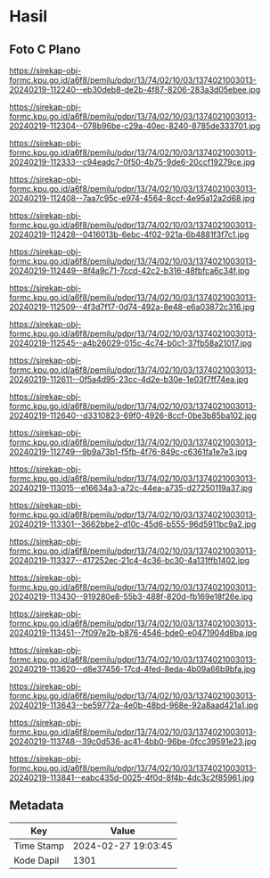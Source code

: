 # Hasil

## Foto C Plano

https://sirekap-obj-formc.kpu.go.id/a6f8/pemilu/pdpr/13/74/02/10/03/1374021003013-20240219-112240--eb30deb8-de2b-4f87-8206-283a3d05ebee.jpg

https://sirekap-obj-formc.kpu.go.id/a6f8/pemilu/pdpr/13/74/02/10/03/1374021003013-20240219-112304--078b96be-c29a-40ec-8240-8785de333701.jpg

https://sirekap-obj-formc.kpu.go.id/a6f8/pemilu/pdpr/13/74/02/10/03/1374021003013-20240219-112333--c94eadc7-0f50-4b75-9de6-20ccf19279ce.jpg

https://sirekap-obj-formc.kpu.go.id/a6f8/pemilu/pdpr/13/74/02/10/03/1374021003013-20240219-112408--7aa7c95c-e974-4564-8ccf-4e95a12a2d68.jpg

https://sirekap-obj-formc.kpu.go.id/a6f8/pemilu/pdpr/13/74/02/10/03/1374021003013-20240219-112428--0416013b-6ebc-4f02-921a-6b4881f3f7c1.jpg

https://sirekap-obj-formc.kpu.go.id/a6f8/pemilu/pdpr/13/74/02/10/03/1374021003013-20240219-112449--8f4a9c71-7ccd-42c2-b316-48fbfca6c34f.jpg

https://sirekap-obj-formc.kpu.go.id/a6f8/pemilu/pdpr/13/74/02/10/03/1374021003013-20240219-112509--4f3d7f17-0d74-492a-8e48-e6a03872c316.jpg

https://sirekap-obj-formc.kpu.go.id/a6f8/pemilu/pdpr/13/74/02/10/03/1374021003013-20240219-112545--a4b26029-015c-4c74-b0c1-37fb58a21017.jpg

https://sirekap-obj-formc.kpu.go.id/a6f8/pemilu/pdpr/13/74/02/10/03/1374021003013-20240219-112611--0f5a4d95-23cc-4d2e-b30e-1e03f7ff74ea.jpg

https://sirekap-obj-formc.kpu.go.id/a6f8/pemilu/pdpr/13/74/02/10/03/1374021003013-20240219-112640--d3310823-69f0-4926-8ccf-0be3b85ba102.jpg

https://sirekap-obj-formc.kpu.go.id/a6f8/pemilu/pdpr/13/74/02/10/03/1374021003013-20240219-112749--9b9a73b1-f5fb-4f76-849c-c6361fa1e7e3.jpg

https://sirekap-obj-formc.kpu.go.id/a6f8/pemilu/pdpr/13/74/02/10/03/1374021003013-20240219-113015--e16634a3-a72c-44ea-a735-d27250119a37.jpg

https://sirekap-obj-formc.kpu.go.id/a6f8/pemilu/pdpr/13/74/02/10/03/1374021003013-20240219-113301--3662bbe2-d10c-45d6-b555-96d5911bc9a2.jpg

https://sirekap-obj-formc.kpu.go.id/a6f8/pemilu/pdpr/13/74/02/10/03/1374021003013-20240219-113327--417252ec-21c4-4c36-bc30-4a131ffb1402.jpg

https://sirekap-obj-formc.kpu.go.id/a6f8/pemilu/pdpr/13/74/02/10/03/1374021003013-20240219-113430--919280e8-55b3-488f-820d-fb169e18f26e.jpg

https://sirekap-obj-formc.kpu.go.id/a6f8/pemilu/pdpr/13/74/02/10/03/1374021003013-20240219-113451--7f097e2b-b876-4546-bde0-e0471904d8ba.jpg

https://sirekap-obj-formc.kpu.go.id/a6f8/pemilu/pdpr/13/74/02/10/03/1374021003013-20240219-113620--d8e37456-17cd-4fed-8eda-4b09a66b9bfa.jpg

https://sirekap-obj-formc.kpu.go.id/a6f8/pemilu/pdpr/13/74/02/10/03/1374021003013-20240219-113643--be59772a-4e0b-48bd-968e-92a8aad421a1.jpg

https://sirekap-obj-formc.kpu.go.id/a6f8/pemilu/pdpr/13/74/02/10/03/1374021003013-20240219-113748--39c0d536-ac41-4bb0-96be-0fcc39591e23.jpg

https://sirekap-obj-formc.kpu.go.id/a6f8/pemilu/pdpr/13/74/02/10/03/1374021003013-20240219-113841--eabc435d-0025-4f0d-8f4b-4dc3c2f85961.jpg


## Metadata

| Key        | Value               |
| ---------- | ------------------- |
| Time Stamp | 2024-02-27 19:03:45 |
| Kode Dapil | 1301                |



